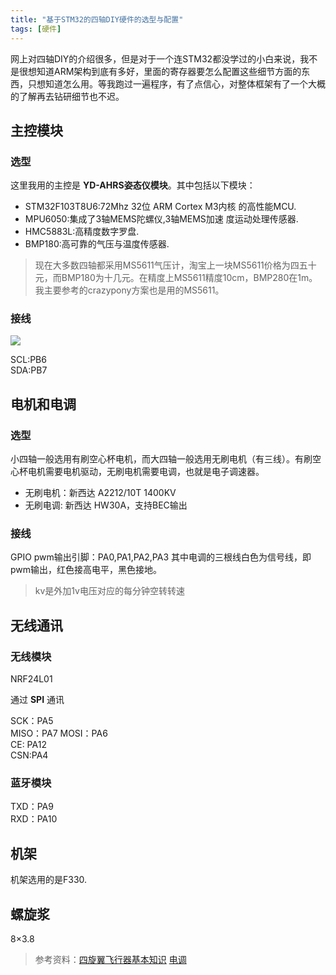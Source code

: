 ```yaml
---
title: "基于STM32的四轴DIY硬件的选型与配置"
tags: [硬件]
---
```


网上对四轴DIY的介绍很多，但是对于一个连STM32都没学过的小白来说，我不是很想知道ARM架构到底有多好，里面的寄存器要怎么配置这些细节方面的东西，只想知道怎么用。等我跑过一遍程序，有了点信心，对整体框架有了一个大概的了解再去钻研细节也不迟。

## 主控模块

### 选型

这里我用的主控是 **YD-AHRS姿态仪模块**。其中包括以下模块：

* STM32F103T8U6:72Mhz 32位 ARM Cortex M3内核
的高性能MCU.
* MPU6050:集成了3轴MEMS陀螺仪,3轴MEMS加速
度运动处理传感器.
* HMC5883L:高精度数字罗盘.
* BMP180:高可靠的气压与温度传感器.

> 现在大多数四轴都采用MS5611气压计，淘宝上一块MS5611价格为四五十元，而BMP180为十几元。在精度上MS5611精度10cm，BMP280在1m。我主要参考的crazypony方案也是用的MS5611。

### 接线
![](http://ogw6sutvr.bkt.clouddn.com/scheme.png-fireholder)

SCL:PB6  
SDA:PB7

## 电机和电调

### 选型

小四轴一般选用有刷空心杯电机，而大四轴一般选用无刷电机（有三线）。有刷空心杯电机需要电机驱动，无刷电机需要电调，也就是电子调速器。

* 无刷电机：新西达 A2212/10T 1400KV
* 无刷电调: 新西达 HW30A，支持BEC输出

### 接线
GPIO pwm输出引脚：PA0,PA1,PA2,PA3
其中电调的三根线白色为信号线，即pwm输出，红色接高电平，黑色接地。

> kv是外加1v电压对应的每分钟空转转速


## 无线通讯

### 无线模块
NRF24L01

通过 **SPI** 通讯

SCK：PA5	 
MISO：PA7
MOSI：PA6  
CE: PA12		
CSN:PA4

### 蓝牙模块

TXD：PA9  
RXD：PA10

## 机架

机架选用的是F330.

## 螺旋浆

8×3.8

> 参考资料：[四旋翼飞行器基本知识](http://blog.csdn.net/jbb0523/article/details/24198505) 
> [电调](http://www.modouwo.com/APruduct/PCK_52_32_744.html)
